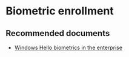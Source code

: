 <properties
    pageTitle="Biometric enrollment"
    description="Biometric enrollment"
    service="microsoft.aad"
    resource="Microsoft_AAD_IAM"
    authors="curtand"
    displayOrder="1770"
    supportTopicIds="32615366"
    selfHelpType="generic"
    resourceTags=""
    productPesIds="16579"
    cloudEnvironments="public"
 	articleId="a1cf1a45-524b-4716-80e5-86f857b46e73"
/>

# Biometric enrollment

## **Recommended documents**

* [Windows Hello biometrics in the enterprise](https://docs.microsoft.com/windows/security/identity-protection/hello-for-business/hello-biometrics-in-enterprise)
